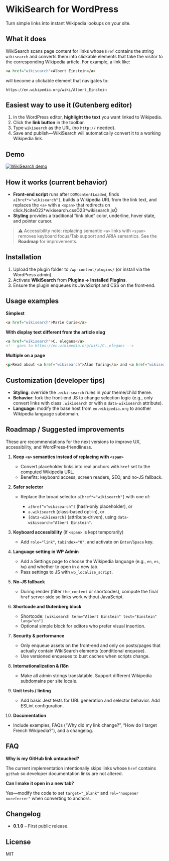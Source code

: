 # WikiSearch for WordPress

Turn simple links into instant Wikipedia lookups on your site.

## What it does

WikiSearch scans page content for links whose `href` contains the string `wikisearch` and converts them into clickable elements that take the visitor to the corresponding Wikipedia article. For example, a link like:

```html
<a href="wikisearch">Albert Einstein</a>
```

will become a clickable element that navigates to:

```
https://en.wikipedia.org/wiki/Albert_Einstein
```

## Easiest way to use it (Gutenberg editor)

1. In the WordPress editor, **highlight the text** you want linked to Wikipedia.
2. Click the **link button** in the toolbar.
3. Type `wikisearch` as the URL (no `http://` needed).
4. Save and publish—WikiSearch will automatically convert it to a working Wikipedia link.

## Demo
[![WikiSearch demo](https://cdn.loom.com/sessions/thumbnails/12c90919d9bb4e2c84255c69624da187-a0e3e82ed5f25cee-full-play.gif)](https://www.loom.com/share/12c90919d9bb4e2c84255c69624da187)


## How it works (current behavior)

* **Front‑end script** runs after `DOMContentLoaded`, finds `a[href*="wikisearch"]`, builds a Wikipedia URL from the link text, and replaces the `<a>` with a `<span>` that redirects on click.cite22†wikisearch.css23†wikisearch.js
* **Styling** provides a traditional “link blue” color, underline, hover state, and pointer cursor.

> ⚠️ Accessibility note: replacing semantic `<a>` links with `<span>` removes keyboard focus/Tab support and ARIA semantics. See the **Roadmap** for improvements.

## Installation

1. Upload the plugin folder to `/wp-content/plugins/` (or install via the WordPress admin).
2. Activate **WikiSearch** from **Plugins → Installed Plugins**.
3. Ensure the plugin enqueues its JavaScript and CSS on the front‑end.

## Usage examples

**Simplest**

```html
<a href="wikisearch">Marie Curie</a>
```

**With display text different from the article slug**

```html
<a href="wikisearch">C. elegans</a>
<!-- goes to https://en.wikipedia.org/wiki/C._elegans -->
```

**Multiple on a page**

```html
<p>Read about <a href="wikisearch">Alan Turing</a> and <a href="wikisearch">Ada Lovelace</a>.</p>
```

## Customization (developer tips)

* **Styling**: override the `.wiki-search` rules in your theme/child theme.
* **Behavior**: fork the front‑end JS to change selection logic (e.g., only convert links with class `.wikisearch` or with a `data-wikisearch` attribute).
* **Language**: modify the base host from `en.wikipedia.org` to another Wikipedia language subdomain.

## Roadmap / Suggested improvements

These are recommendations for the next versions to improve UX, accessibility, and WordPress‑friendliness.

1. **Keep `<a>` semantics instead of replacing with `<span>`**

    * Convert placeholder links into real anchors with `href` set to the computed Wikipedia URL.
    * Benefits: keyboard access, screen readers, SEO, and no‑JS fallback.

2. **Safer selector**

    * Replace the broad selector `a[href*="wikisearch"]` with one of:

        * `a[href^="wikisearch"]` (hash‑only placeholder), or
        * `a.wikisearch` (class‑based opt‑in), or
        * `[data-wikisearch]` (attribute‑driven), using `data-wikisearch="Albert Einstein"`.

3. **Keyboard accessibility** (if `<span>` is kept temporarily)

    * Add `role="link"`, `tabindex="0"`, and activate on `Enter`/`Space` key.

4. **Language setting in WP Admin**

    * Add a Settings page to choose the Wikipedia language (e.g., `en`, `es`, `he`) and whether to open in a new tab.
    * Pass settings to JS with `wp_localize_script`.

5. **No‑JS fallback**

    * During render (filter `the_content` or shortcodes), compute the final `href` server‑side so links work without JavaScript.

6. **Shortcode and Gutenberg block**

    * Shortcode: `[wikisearch term="Albert Einstein" text="Einstein" lang="en"]`
    * Optional simple block for editors who prefer visual insertion.

7. **Security & performance**

    * Only enqueue assets on the front‑end and only on posts/pages that actually contain WikiSearch elements (conditional enqueue).
    * Use versioned enqueues to bust caches when scripts change.

8. **Internationalization & i18n**

    * Make all admin strings translatable. Support different Wikipedia subdomains per site locale.

9. **Unit tests / linting**

    * Add basic Jest tests for URL generation and selector behavior. Add ESLint configuration.

10. **Documentation**

* Include examples, FAQs (“Why did my link change?”, “How do I target French Wikipedia?”), and a changelog.

## FAQ

**Why is my GitHub link untouched?**

The current implementation intentionally skips links whose `href` contains `github` so developer documentation links are not altered.

**Can I make it open in a new tab?**

Yes—modify the code to set `target="_blank"` and `rel="noopener noreferrer"` when converting to anchors.

## Changelog

* **0.1.0** – First public release.

## License

MIT


